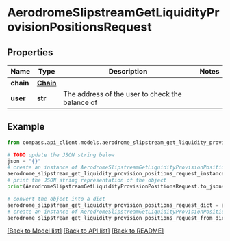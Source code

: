 # AerodromeSlipstreamGetLiquidityProvisionPositionsRequest


## Properties

Name | Type | Description | Notes
------------ | ------------- | ------------- | -------------
**chain** | [**Chain**](Chain.md) |  | 
**user** | **str** | The address of the user to check the balance of | 

## Example

```python
from compass.api_client.models.aerodrome_slipstream_get_liquidity_provision_positions_request import AerodromeSlipstreamGetLiquidityProvisionPositionsRequest

# TODO update the JSON string below
json = "{}"
# create an instance of AerodromeSlipstreamGetLiquidityProvisionPositionsRequest from a JSON string
aerodrome_slipstream_get_liquidity_provision_positions_request_instance = AerodromeSlipstreamGetLiquidityProvisionPositionsRequest.from_json(json)
# print the JSON string representation of the object
print(AerodromeSlipstreamGetLiquidityProvisionPositionsRequest.to_json())

# convert the object into a dict
aerodrome_slipstream_get_liquidity_provision_positions_request_dict = aerodrome_slipstream_get_liquidity_provision_positions_request_instance.to_dict()
# create an instance of AerodromeSlipstreamGetLiquidityProvisionPositionsRequest from a dict
aerodrome_slipstream_get_liquidity_provision_positions_request_from_dict = AerodromeSlipstreamGetLiquidityProvisionPositionsRequest.from_dict(aerodrome_slipstream_get_liquidity_provision_positions_request_dict)
```
[[Back to Model list]](../README.md#documentation-for-models) [[Back to API list]](../README.md#documentation-for-api-endpoints) [[Back to README]](../README.md)


